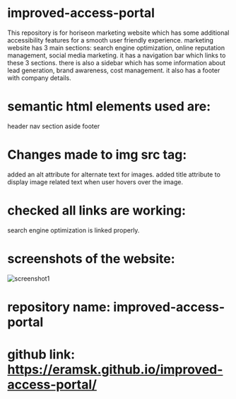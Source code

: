 # improved-access-portal

This repository is for horiseon marketing website which has some additional accessibility features for a smooth user friendly experience.
marketing website has 3 main sections:
search engine optimization, online reputation management, social media marketing.
it has a navigation bar which links to these 3 sections.
there is also a sidebar which has some information about lead generation, brand awareness, cost management.
it also has a footer with company details.

# semantic html elements used are:
header
nav
section
aside 
footer 

# Changes made to img src tag:
added an alt attribute for alternate text for images. 
added title attribute to display image related text when user hovers over the image.

# checked all links are working:
search engine optimization is linked properly.

# screenshots of the website:

![screenshot1](assets\images\Screenshot1(45).png)

# repository name: improved-access-portal
# github link: https://eramsk.github.io/improved-access-portal/